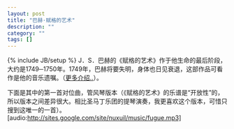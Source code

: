 ```yaml
---
layout: post
title: "巴赫·赋格的艺术"
description: ""
category: ""
tags: []
---
```

{% include JB/setup %}
J．S．巴赫的《赋格的艺术》作于他生命的最后阶段，大约是1749─1750年。1749年，巴赫将要失明，身体也日见衰退，这部作品可看作是他的音乐遗嘱。（[更多介绍..](http://www.allmusic.biz/bbs/read.php?tid=3339)）。

下面是其中的第一首对位曲，管风琴版本（《赋格的艺术》的乐谱是“开放性”的，所以版本之间差异很大。相比圣马丁乐团的提琴演奏，我更喜欢这个版本，可惜只搜到这唯一的一首）。
[audio:http://sites.google.com/site/nuxuil/music/fugue.mp3]